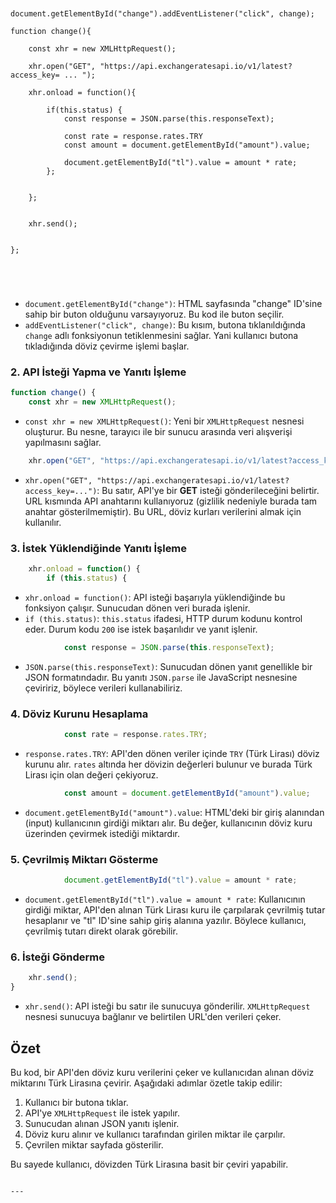 

```


document.getElementById("change").addEventListener("click", change);

function change(){

    const xhr = new XMLHttpRequest();

    xhr.open("GET", "https://api.exchangeratesapi.io/v1/latest?access_key= ... ");

    xhr.onload = function(){

        if(this.status) {
            const response = JSON.parse(this.responseText);

            const rate = response.rates.TRY
            const amount = document.getElementById("amount").value;

            document.getElementById("tl").value = amount * rate;
        };


    };


    xhr.send();


};





```

- `document.getElementById("change")`: HTML sayfasında "change" ID'sine sahip bir buton olduğunu varsayıyoruz. Bu kod ile buton seçilir.
- `addEventListener("click", change)`: Bu kısım, butona tıklanıldığında `change` adlı fonksiyonun tetiklenmesini sağlar. Yani kullanıcı butona tıkladığında döviz çevirme işlemi başlar.

### 2. API İsteği Yapma ve Yanıtı İşleme

```javascript
function change() {
    const xhr = new XMLHttpRequest();
```

- `const xhr = new XMLHttpRequest()`: Yeni bir `XMLHttpRequest` nesnesi oluşturur. Bu nesne, tarayıcı ile bir sunucu arasında veri alışverişi yapılmasını sağlar.

```javascript
    xhr.open("GET", "https://api.exchangeratesapi.io/v1/latest?access_key=...");
```

- `xhr.open("GET", "https://api.exchangeratesapi.io/v1/latest?access_key=...")`: Bu satır, API'ye bir **GET** isteği gönderileceğini belirtir. URL kısmında API anahtarını kullanıyoruz (gizlilik nedeniyle burada tam anahtar gösterilmemiştir). Bu URL, döviz kurları verilerini almak için kullanılır.

### 3. İstek Yüklendiğinde Yanıtı İşleme

```javascript
    xhr.onload = function() {
        if (this.status) {
```

- `xhr.onload = function()`: API isteği başarıyla yüklendiğinde bu fonksiyon çalışır. Sunucudan dönen veri burada işlenir.
- `if (this.status)`: `this.status` ifadesi, HTTP durum kodunu kontrol eder. Durum kodu `200` ise istek başarılıdır ve yanıt işlenir.

```javascript
            const response = JSON.parse(this.responseText);
```

- `JSON.parse(this.responseText)`: Sunucudan dönen yanıt genellikle bir JSON formatındadır. Bu yanıtı `JSON.parse` ile JavaScript nesnesine çeviririz, böylece verileri kullanabiliriz.

### 4. Döviz Kurunu Hesaplama

```javascript
            const rate = response.rates.TRY;
```

- `response.rates.TRY`: API'den dönen veriler içinde `TRY` (Türk Lirası) döviz kurunu alır. `rates` altında her dövizin değerleri bulunur ve burada Türk Lirası için olan değeri çekiyoruz.

```javascript
            const amount = document.getElementById("amount").value;
```

- `document.getElementById("amount").value`: HTML'deki bir giriş alanından (input) kullanıcının girdiği miktarı alır. Bu değer, kullanıcının döviz kuru üzerinden çevirmek istediği miktardır.

### 5. Çevrilmiş Miktarı Gösterme

```javascript
            document.getElementById("tl").value = amount * rate;
```

- `document.getElementById("tl").value = amount * rate`: Kullanıcının girdiği miktar, API'den alınan Türk Lirası kuru ile çarpılarak çevrilmiş tutar hesaplanır ve "tl" ID'sine sahip giriş alanına yazılır. Böylece kullanıcı, çevrilmiş tutarı direkt olarak görebilir.

### 6. İsteği Gönderme

```javascript
    xhr.send();
}
```

- `xhr.send()`: API isteği bu satır ile sunucuya gönderilir. `XMLHttpRequest` nesnesi sunucuya bağlanır ve belirtilen URL'den verileri çeker.

## Özet

Bu kod, bir API'den döviz kuru verilerini çeker ve kullanıcıdan alınan döviz miktarını Türk Lirasına çevirir. Aşağıdaki adımlar özetle takip edilir:

1. Kullanıcı bir butona tıklar.
2. API'ye `XMLHttpRequest` ile istek yapılır.
3. Sunucudan alınan JSON yanıtı işlenir.
4. Döviz kuru alınır ve kullanıcı tarafından girilen miktar ile çarpılır.
5. Çevrilen miktar sayfada gösterilir.
   
Bu sayede kullanıcı, dövizden Türk Lirasına basit bir çeviri yapabilir.
```

---
